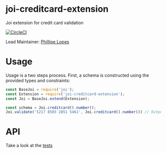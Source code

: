 # joi-creditcard-extension

Joi extension for credit card validation

[![CircleCI](https://circleci.com/gh/paflopes/joi-creditcard-extension.svg?style=svg)](https://circleci.com/gh/paflopes/joi-creditcard-extension)

Lead Maintainer: [Phillipe Lopes](https://github.com/paflopes)

# Usage

Usage is a two steps process. First, a schema is constructed using the provided types and constraints:

```js
const BaseJoi = require('joi');
const Extension = require('joi-creditcard-extension');
const Joi = BaseJoi.extend(Extension);

const schema = Joi.creditcard().number();
Joi.validate('5217 8503 2851 5461', Joi.creditcard().number()) // Output 5217850328515461
```

# API

Take a look at the [tests](https://github.com/paflopes/joi-creditcard-extension/tree/master/test)
